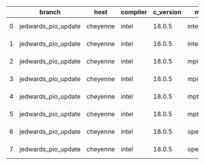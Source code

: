 |    | branch              | host     | compiler   | c_version   | mpi      | m_version   | o_g   | os    | build   | u_pass   | u_fail   | s_pass   | s_fail   | e_pass   | e_fail   |   nuopc_pass |   nuopc_fail | hash                                    | git_hash                                 | modified            |
|----|---------------------|----------|------------|-------------|----------|-------------|-------|-------|---------|----------|----------|----------|----------|----------|----------|--------------|--------------|-----------------------------------------|------------------------------------------|---------------------|
|  0 | jedwards_pio_update | cheyenne | intel      | 18.0.5      | intelmpi | 2018.4.274  | O     | Linux | Pass    | 9033     | 0        | 49       | 0        | 80       | 0        |           50 |            0 | ESMF_8_3_0_beta_snapshot_06-85-gae1d61d | 9060b262fb6106d4088c983e9b7730f30119ec57 | 02/24/2022_18:16:39 |
|  1 | jedwards_pio_update | cheyenne | intel      | 18.0.5      | intelmpi | 2018.4.274  | g     | Linux | Pass    | 13657    | 0        | 49       | 0        | 80       | 0        |           50 |            0 | ESMF_8_3_0_beta_snapshot_06-85-gae1d61d | 9060b262fb6106d4088c983e9b7730f30119ec57 | 02/24/2022_18:16:39 |
|  2 | jedwards_pio_update | cheyenne | intel      | 18.0.5      | mpiuni   | none        | O     | Linux | Fail    | fail     | fail     | fail     | fail     | fail     | fail     |            0 |           50 | ESMF_8_3_0_beta_snapshot_06-85-gae1d61d | 9060b262fb6106d4088c983e9b7730f30119ec57 | 02/24/2022_18:16:39 |
|  3 | jedwards_pio_update | cheyenne | intel      | 18.0.5      | mpiuni   | none        | g     | Linux | Fail    | fail     | fail     | fail     | fail     | fail     | fail     |            0 |           50 | ESMF_8_3_0_beta_snapshot_06-85-gae1d61d | 9060b262fb6106d4088c983e9b7730f30119ec57 | 02/24/2022_18:16:39 |
|  4 | jedwards_pio_update | cheyenne | intel      | 18.0.5      | mpt      | 2.19        | O     | Linux | Pass    | 9033     | 0        | 49       | 0        | 80       | 0        |            0 |           50 | ESMF_8_3_0_beta_snapshot_06-85-gae1d61d | 9060b262fb6106d4088c983e9b7730f30119ec57 | 02/24/2022_18:16:39 |
|  5 | jedwards_pio_update | cheyenne | intel      | 18.0.5      | mpt      | 2.19        | g     | Linux | Pass    | 13657    | 0        | 49       | 0        | 80       | 0        |            0 |           50 | ESMF_8_3_0_beta_snapshot_06-85-gae1d61d | 9060b262fb6106d4088c983e9b7730f30119ec57 | 02/24/2022_18:16:39 |
|  6 | jedwards_pio_update | cheyenne | intel      | 18.0.5      | openmpi  | 3.1.4       | O     | Linux | Pass    | 9033     | 0        | 49       | 0        | 80       | 0        |           50 |            0 | ESMF_8_3_0_beta_snapshot_06-85-gae1d61d | 9060b262fb6106d4088c983e9b7730f30119ec57 | 02/24/2022_18:16:39 |
|  7 | jedwards_pio_update | cheyenne | intel      | 18.0.5      | openmpi  | 3.1.4       | g     | Linux | Pass    | 13657    | 0        | 49       | 0        | 80       | 0        |           50 |            0 | ESMF_8_3_0_beta_snapshot_06-85-gae1d61d | 9060b262fb6106d4088c983e9b7730f30119ec57 | 02/24/2022_18:16:39 |